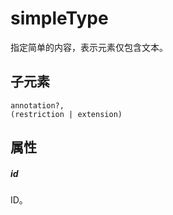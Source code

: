 # simpleType

指定简单的内容，表示元素仅包含文本。

## 子元素

```
annotation?, 
(restriction | extension)
```

## 属性

##### id	

ID。